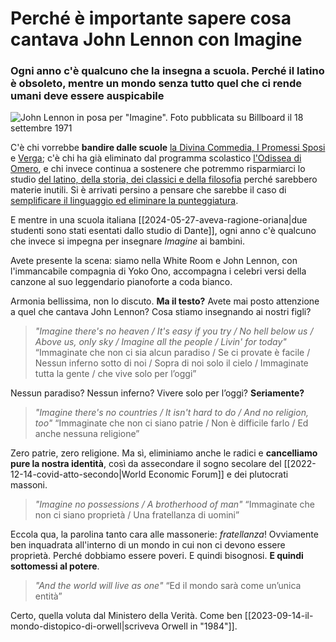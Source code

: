 # Perché è importante sapere cosa cantava John Lennon con Imagine

### Ogni anno c'è qualcuno che la insegna a scuola. Perché il latino è obsoleto, mentre un mondo senza tutto quel che ci rende umani deve essere auspicabile

![John Lennon in posa per "Imagine". Foto pubblicata su Billboard il 18 settembre 1971](imagine.jpg)

C'è chi vorrebbe **bandire dalle scuole** [la Divina Commedia, I Promessi Sposi](https://t.me/yuridiprodo/49) e [Verga](https://t.me/yuridiprodo/63); c'è chi ha già eliminato dal programma scolastico [l'Odissea di Omero](https://t.me/yuridiprodo/67), e chi invece continua a sostenere che potremmo risparmiarci lo studio [del latino, della storia, dei classici e della filosofia](https://t.me/yuridiprodo/74) perché sarebbero materie inutili. Si è arrivati persino a pensare che sarebbe il caso di [semplificare il linguaggio ed eliminare la punteggiatura](https://t.me/yuridiprodo/46).

E mentre in una scuola italiana [[2024-05-27-aveva-ragione-oriana|due studenti sono stati esentati dallo studio di Dante]], ogni anno c'è qualcuno che invece si impegna per insegnare *Imagine* ai bambini.

Avete presente la scena: siamo nella White Room e John Lennon, con l'immancabile compagnia di Yoko Ono, accompagna i celebri versi della canzone al suo leggendario pianoforte a coda bianco.

Armonia bellissima, non lo discuto. **Ma il testo?** Avete mai posto attenzione a quel che cantava John Lennon? Cosa stiamo insegnando ai nostri figli?

> *"Imagine there's no heaven  / It's easy if you try  / No hell below us  / Above us, only sky / Imagine all the people  / Livin' for today"*
> “Immaginate che non ci sia alcun paradiso / Se ci provate è facile / Nessun inferno sotto di noi / Sopra di noi solo il cielo / Immaginate tutta la gente / che vive solo per l’oggi”

Nessun paradiso? Nessun inferno? Vivere solo per l’oggi? **Seriamente?**

> *"Imagine there's no countries  / It isn't hard to do  / And no religion, too"*
> “Immaginate che non ci siano patrie / Non è difficile farlo / Ed anche nessuna religione”

Zero patrie, zero religione. Ma sì, eliminiamo anche le radici e **cancelliamo pure la nostra identità**, così da assecondare il sogno secolare del [[2022-12-14-covid-atto-secondo|World Economic Forum]] e dei plutocrati massoni.

> *"Imagine no possessions  / A brotherhood of man"*
> “Immaginate che non ci siano proprietà / Una fratellanza di uomini”

Eccola qua, la parolina tanto cara alle massonerie: *fratellanza*! Ovviamente ben inquadrata all'interno di un mondo in cui non ci devono essere proprietà. Perché dobbiamo essere poveri. E quindi bisognosi. **E quindi sottomessi al potere**.

> *"And the world will live as one"*
> “Ed il mondo sarà come un’unica entità”

Certo, quella voluta dal Ministero della Verità. Come ben [[2023-09-14-il-mondo-distopico-di-orwell|scriveva Orwell in "1984"]].